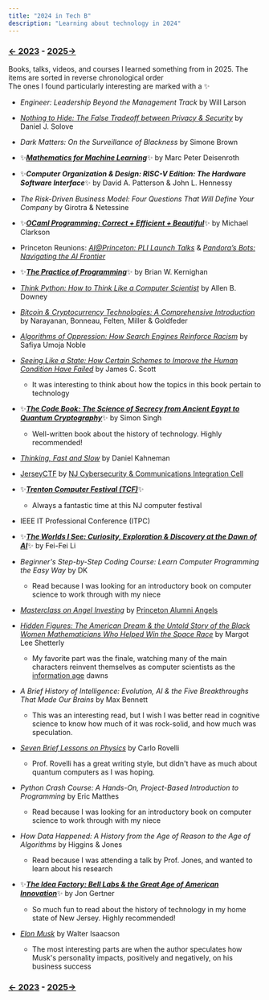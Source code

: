 ```yaml
---
title: "2024 in Tech B"
description: "Learning about technology in 2024"
---
```


### [← 2023](/2023/12/31/learn-2023) - [2025→](/2025/12/31/learn-2025)

Books, talks, videos, and courses I learned something from in 2025. The items are sorted in reverse chronological order\
The ones I found particularly interesting are marked with a ✨

- *Engineer: Leadership Beyond the Management Track* by Will Larson
- [*Nothing to Hide: The False Tradeoff between Privacy & Security*](https://papers.ssrn.com/sol3/papers.cfm?abstract_id=3976770) by Daniel J. Solove 
- *Dark Matters: On the Surveillance of Blackness* by Simone Brown
- ✨[***Mathematics for Machine Learning***](https://mml-book.github.io/)✨ by Marc Peter Deisenroth
- ✨***Computer Organization & Design: RISC-V Edition: The Hardware Software Interface***✨ by David A. Patterson & John L. Hennessy
- *The Risk-Driven Business Model: Four Questions That Will Define Your Company* by Girotra & Netessine
- ✨[***OCaml Programming: Correct + Efficient + Beautiful***](https://cs3110.github.io/textbook/cover.html)✨ by Michael Clarkson
- Princeton Reunions: [*AI@Princeton: PLI Launch Talks*](https://reunions.princeton.edu/event/aiprinceton-pli-launch-talks/) & [*Pandora’s Bots: Navigating the AI Frontier*](https://reunions.princeton.edu/event/alumni-faculty-forum-pandoras-bots-navigating-the-ai-frontier/)
- ✨[***The Practice of Programming***](https://en.wikipedia.org/wiki/The_Practice_of_Programming)✨ by Brian W. Kernighan
- [*Think Python: How to Think Like a Computer Scientist*](https://allendowney.github.io/ThinkPython/) by Allen B. Downey
- [*Bitcoin & Cryptocurrency Technologies: A Comprehensive Introduction*](https://bitcoinbook.cs.princeton.edu/) by Narayanan, Bonneau, Felten, Miller & Goldfeder
- [*Algorithms of Oppression: How Search Engines Reinforce Racism*](https://en.wikipedia.org/wiki/Algorithms_of_Oppression) by Safiya Umoja Noble
- [*Seeing Like a State: How Certain Schemes to Improve the Human Condition Have Failed*](https://en.wikipedia.org/wiki/Seeing_Like_a_State) by James C. Scott

  - It was interesting to think about how the topics in this book pertain to technology
- ✨[***The Code Book: The Science of Secrecy from Ancient Egypt to Quantum Cryptography***](https://en.wikipedia.org/wiki/The_Code_Book)✨ by Simon Singh
  - Well-written book about the history of technology. Highly recommended!
- [*Thinking, Fast and Slow*](https://en.wikipedia.org/wiki/Thinking,_Fast_and_Slow) by Daniel Kahneman
- [JerseyCTF](https://www.jerseyctf.com/) by [NJ Cybersecurity & Communications Integration Cell](https://www.cyber.nj.gov/)
- ✨[***Trenton Computer Festival (TCF)***](https://tcf-nj.org/)✨
  - Always a fantastic time at this NJ computer festival
- IEEE IT Professional Conference (ITPC)
- ✨[***The Worlds I See: Curiosity, Exploration & Discovery at the Dawn of AI***](https://paw.princeton.edu/article/princeton-pre-read-2024-worlds-i-see)✨ by Fei-Fei Li
- *Beginner's Step-by-Step Coding Course: Learn Computer Programming the Easy Way* by DK
  - Read because I was looking for an introductory book on computer science to work through with my niece
- [*Masterclass on Angel Investing*](https://apga.tigernet2.princeton.edu/events/74328) by [Princeton Alumni Angels](https://www.princetonalumniangels.org/)
- [*Hidden Figures: The American Dream & the Untold Story of the Black Women Mathematicians Who Helped Win the Space Race*](https://en.wikipedia.org/wiki/Hidden_Figures_(book)) by Margot Lee Shetterly
  - My favorite part was the finale, watching many of the main characters reinvent themselves as computer scientists as the [information age](https://en.wikipedia.org/wiki/Information_Age) dawns
- *A Brief History of Intelligence: Evolution, AI & the Five Breakthroughs That Made Our Brains* by Max Bennett
  - This was an interesting read, but I wish I was better read in cognitive science to know how much of it was rock-solid, and how much was speculation. 
- [*Seven Brief Lessons on Physics*](https://en.wikipedia.org/wiki/Seven_Brief_Lessons_on_Physics) by Carlo Rovelli
  - Prof. Rovelli has a great writing style, but didn't have as much about quantum computers as I was hoping.
- _Python Crash Course: A Hands-On, Project-Based Introduction to Programming_ by Eric Matthes
  - Read because I was looking for an introductory book on computer science to work through with my niece
- *How Data Happened: A History from the Age of Reason to the Age of Algorithms* by Higgins & Jones
  - Read because I was attending a talk by Prof. Jones, and wanted to learn about his research
- ✨[***The Idea Factory: Bell Labs & the Great Age of American Innovation***](https://en.wikipedia.org/wiki/The_Idea_Factory)✨ by Jon Gertner
  - So much fun to read about the history of technology in my home state of New Jersey. Highly recommended!
- [*Elon Musk*](https://en.wikipedia.org/wiki/Elon_Musk_(Isaacson_book)) by Walter Isaacson
  - The most interesting parts are when the author speculates how Musk's personality impacts, positively and negatively, on his business success 

### [← 2023](/2023/12/31/learn-2023) - [2025→](/2025/12/31/learn-2025)
